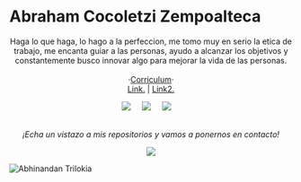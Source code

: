 # Abraham Cocoletzi Zempoalteca

<p align="center">
Haga lo que haga, lo hago a la perfeccion, me tomo muy en serio la etica de trabajo, me encanta guiar a las personas, ayudo a alcanzar los objetivos y constantemente busco innovar algo para mejorar la vida de las personas.
<br><br>
  ·<a href="">Corriculum</a>· 
<br>
<a href="">Link.</a>
| <a href="">Link2.</a>
<br>
 <p align="center">
 <a href="https://twitter.com/zac033"><img src="https://img.shields.io/twitter/follow/zac033?style=social" /></a>&nbsp;&nbsp;&nbsp;&nbsp;
   <a href="https://www.instagram.com/abraham_cocoletzi/"><img src="https://img.shields.io/instagram/follow/abraham_cocoletzi?style=social" /></a>&nbsp;&nbsp;&nbsp;&nbsp;
   <a href="https://www.youtube.com/channel/UCCYEMPeHHh2NrmjNXnQSbSg"><img src="https://img.shields.io/youtube/channel/subscribers/UCCYEMPeHHh2NrmjNXnQSbSg?style=social" /></a>&nbsp;&nbsp;&nbsp;&nbsp;
<br>
<br>
<p align="center">
 <i>¡Echa un vistazo a mis repositorios y vamos a ponernos en contacto!</i>
<p  align="center">
<img src="https://visitor-badge.laobi.icu/badge?page_id=zac033zc"/>       
</p>

</p>

![Abhinandan Trilokia](https://raw.githubusercontent.com/Trilokia/Trilokia/379277808c61ef204768a61bbc5d25bc7798ccf1/bottom_header.svg)
<br>
</p>
